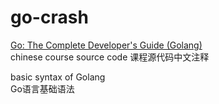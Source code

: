 # go-crash
[Go: The Complete Developer's Guide (Golang)](https://www.udemy.com/course/go-the-complete-developers-guide/)    
chinese course source code  课程源代码中文注释

basic syntax of Golang  
Go语言基础语法

